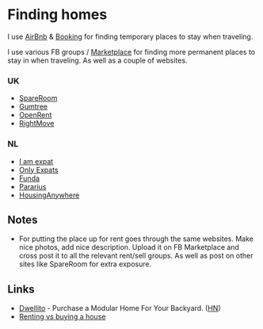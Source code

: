 # Finding homes

I use [AirBnb](https://www.airbnb.com) & [Booking](https://www.booking.com) for finding temporary places to stay when traveling.

I use various FB groups / [Marketplace](https://www.facebook.com/marketplace) for finding more permanent places to stay in when traveling. As well as a couple of websites.

### UK

- [SpareRoom](https://www.spareroom.co.uk)
- [Gumtree](https://gumtree.com/)
- [OpenRent](https://www.openrent.co.uk/)
- [RightMove](https://www.rightmove.co.uk/)

### NL

- [I am expat](https://www.iamexpat.nl)
- [Only Expats](https://www.onlyexpats.nl/)
- [Funda](https://www.funda.nl)
- [Pararius](https://www.pararius.com)
- [HousingAnywhere](https://housinganywhere.com/)

## Notes

- For putting the place up for rent goes through the same websites. Make nice photos, add nice description. Upload it on FB Marketplace and cross post it to all the relevant rent/sell groups. As well as post on other sites like SpareRoom for extra exposure.

## Links

- [Dwellito](https://www.dwellito.com/) - Purchase a Modular Home For Your Backyard. ([HN](https://news.ycombinator.com/item?id=18664496))
- [Renting vs buying a house](https://www.bluprince13.com/apps/renting-vs-buying/)
